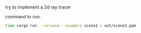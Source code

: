 try to implement a 2d ray tracer

command to run:

```bash
time cargo run --release --example scene1 > out/scene1.ppm
```
